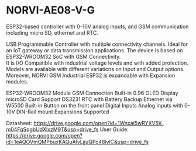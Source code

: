 # NORVI-AE08-V-G
ESP32-based controller with 0-10V analog inputs, and GSM communication including micro SD, ethernet and RTC. 

USB Programmable Controller with multiple connectivity channels. 
Ideal for an IoT gateway or data transmission applications. 
The device is based on ESP32-WROOM32 SoC with GSM Connectivity.  
It is I/O Compatible with industrial voltage levels and with added protection. 
Models are available with different variations on Input and Output options. 
Moreover, NORVI GSM Industrial ESP32 is expandable with Expansion modules. 

ESP32-WROOM32 Module
GSM Connection
Built-in 0.96 OLED Display
microSD Card Support
DS3231 RTC with Battery Backup
Ethernet via W5500
Built-in Button on the front panel
Digital Inputs
Analog Inputs with 0-10V
DIN-Rail mount
Expansions Supported

Datasheet:   https://drive.google.com/open?id=1Wnxal5wRYXV5K-m04FqSqgbUdXlxzM9T&usp=drive_fs
User Guide:  https://drive.google.com/open?id=1eAQOVmQMPbuxKAQuAlvLjjuQPc48iylC&usp=drive_fs
